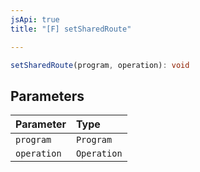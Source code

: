 ```yaml
---
jsApi: true
title: "[F] setSharedRoute"

---
```

```ts
setSharedRoute(program, operation): void
```

## Parameters

| Parameter | Type |
| :------ | :------ |
| `program` | `Program` |
| `operation` | `Operation` |
